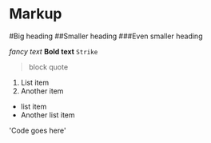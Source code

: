 # Markup
#Big heading
##Smaller heading
###Even smaller heading

*fancy text*
**Bold text**
``Strike``
>block quote

1. List item
2. Another item

* list item
* Another list item

'Code goes here'
